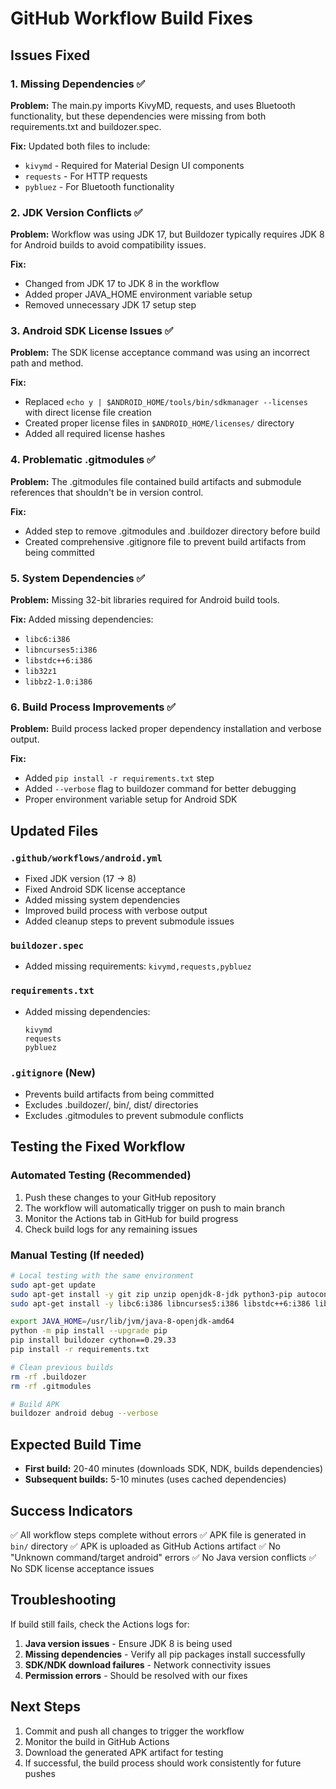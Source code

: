 # GitHub Workflow Build Fixes

## Issues Fixed

### 1. Missing Dependencies ✅
**Problem:** The main.py imports KivyMD, requests, and uses Bluetooth functionality, but these dependencies were missing from both requirements.txt and buildozer.spec.

**Fix:** Updated both files to include:
- `kivymd` - Required for Material Design UI components
- `requests` - For HTTP requests
- `pybluez` - For Bluetooth functionality

### 2. JDK Version Conflicts ✅
**Problem:** Workflow was using JDK 17, but Buildozer typically requires JDK 8 for Android builds to avoid compatibility issues.

**Fix:** 
- Changed from JDK 17 to JDK 8 in the workflow
- Added proper JAVA_HOME environment variable setup
- Removed unnecessary JDK 17 setup step

### 3. Android SDK License Issues ✅
**Problem:** The SDK license acceptance command was using an incorrect path and method.

**Fix:** 
- Replaced `echo y | $ANDROID_HOME/tools/bin/sdkmanager --licenses` with direct license file creation
- Created proper license files in `$ANDROID_HOME/licenses/` directory
- Added all required license hashes

### 4. Problematic .gitmodules ✅
**Problem:** The .gitmodules file contained build artifacts and submodule references that shouldn't be in version control.

**Fix:**
- Added step to remove .gitmodules and .buildozer directory before build
- Created comprehensive .gitignore file to prevent build artifacts from being committed

### 5. System Dependencies ✅
**Problem:** Missing 32-bit libraries required for Android build tools.

**Fix:** Added missing dependencies:
- `libc6:i386`
- `libncurses5:i386` 
- `libstdc++6:i386`
- `lib32z1`
- `libbz2-1.0:i386`

### 6. Build Process Improvements ✅
**Problem:** Build process lacked proper dependency installation and verbose output.

**Fix:**
- Added `pip install -r requirements.txt` step
- Added `--verbose` flag to buildozer command for better debugging
- Proper environment variable setup for Android SDK

## Updated Files

### `.github/workflows/android.yml`
- Fixed JDK version (17 → 8)
- Fixed Android SDK license acceptance
- Added missing system dependencies
- Improved build process with verbose output
- Added cleanup steps to prevent submodule issues

### `buildozer.spec`
- Added missing requirements: `kivymd,requests,pybluez`

### `requirements.txt`
- Added missing dependencies:
  ```
  kivymd
  requests
  pybluez
  ```

### `.gitignore` (New)
- Prevents build artifacts from being committed
- Excludes .buildozer/, bin/, dist/ directories
- Excludes .gitmodules to prevent submodule conflicts

## Testing the Fixed Workflow

### Automated Testing (Recommended)
1. Push these changes to your GitHub repository
2. The workflow will automatically trigger on push to main branch
3. Monitor the Actions tab in GitHub for build progress
4. Check build logs for any remaining issues

### Manual Testing (If needed)
```bash
# Local testing with the same environment
sudo apt-get update
sudo apt-get install -y git zip unzip openjdk-8-jdk python3-pip autoconf libtool pkg-config zlib1g-dev libncurses5-dev libncursesw5-dev libtinfo5 cmake libffi-dev libssl-dev
sudo apt-get install -y libc6:i386 libncurses5:i386 libstdc++6:i386 lib32z1 libbz2-1.0:i386

export JAVA_HOME=/usr/lib/jvm/java-8-openjdk-amd64
python -m pip install --upgrade pip
pip install buildozer cython==0.29.33
pip install -r requirements.txt

# Clean previous builds
rm -rf .buildozer
rm -rf .gitmodules

# Build APK
buildozer android debug --verbose
```

## Expected Build Time
- **First build:** 20-40 minutes (downloads SDK, NDK, builds dependencies)
- **Subsequent builds:** 5-10 minutes (uses cached dependencies)

## Success Indicators
✅ All workflow steps complete without errors
✅ APK file is generated in `bin/` directory
✅ APK is uploaded as GitHub Actions artifact
✅ No "Unknown command/target android" errors
✅ No Java version conflicts
✅ No SDK license acceptance issues

## Troubleshooting

If build still fails, check the Actions logs for:
1. **Java version issues** - Ensure JDK 8 is being used
2. **Missing dependencies** - Verify all pip packages install successfully
3. **SDK/NDK download failures** - Network connectivity issues
4. **Permission errors** - Should be resolved with our fixes

## Next Steps
1. Commit and push all changes to trigger the workflow
2. Monitor the build in GitHub Actions
3. Download the generated APK artifact for testing
4. If successful, the build process should work consistently for future pushes